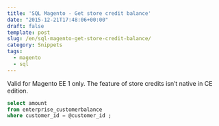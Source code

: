 ```yaml
---
title: 'SQL Magento - Get store credit balance'
date: "2015-12-21T17:48:06+00:00"
draft: false
template: post 
slug: /en/sql-magento-get-store-credit-balance/
category: Snippets
tags:
  - magento
  - sql
---
```


Valid for Magento EE 1 only. The feature of store credits isn&rsquo;t native in CE edition.

```SQL 
select amount 
from enterprise_customerbalance 
where customer_id = @customer_id ;
```